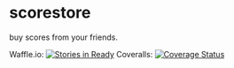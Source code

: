 # scorestore

buy scores from your friends.

Waffle.io: [![Stories in Ready](https://badge.waffle.io/thejohnbackes/scorestore.png?label=ready&title=Ready)](http://waffle.io/thejohnbackes/scorestore) Coveralls: [![Coverage Status](https://coveralls.io/repos/github/thejohnbackes/scorestore/badge.svg?branch=master)](https://coveralls.io/github/thejohnbackes/scorestore?branch=master)
